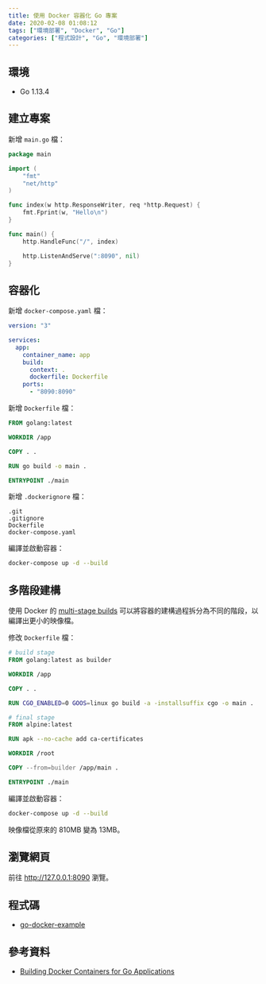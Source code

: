 ```yaml
---
title: 使用 Docker 容器化 Go 專案
date: 2020-02-08 01:08:12
tags: ["環境部署", "Docker", "Go"]
categories: ["程式設計", "Go", "環境部署"]
---
```


## 環境

- Go 1.13.4

## 建立專案

新增 `main.go` 檔：

```go
package main

import (
	"fmt"
	"net/http"
)

func index(w http.ResponseWriter, req *http.Request) {
	fmt.Fprint(w, "Hello\n")
}

func main() {
	http.HandleFunc("/", index)

	http.ListenAndServe(":8090", nil)
}
```

## 容器化

新增 `docker-compose.yaml` 檔：

```yaml
version: "3"

services:
  app:
    container_name: app
    build:
      context: .
      dockerfile: Dockerfile
    ports:
      - "8090:8090"
```

新增 `Dockerfile` 檔：

```dockerfile
FROM golang:latest

WORKDIR /app

COPY . .

RUN go build -o main .

ENTRYPOINT ./main
```

新增 `.dockerignore` 檔：

```env
.git
.gitignore
Dockerfile
docker-compose.yaml
```

編譯並啟動容器：

```bash
docker-compose up -d --build
```

## 多階段建構

使用 Docker 的 [multi-stage builds](https://docs.docker.com/develop/develop-images/multistage-build/) 可以將容器的建構過程拆分為不同的階段，以編譯出更小的映像檔。

修改 `Dockerfile` 檔：

```dockerfile
# build stage
FROM golang:latest as builder

WORKDIR /app

COPY . .

RUN CGO_ENABLED=0 GOOS=linux go build -a -installsuffix cgo -o main .

# final stage
FROM alpine:latest

RUN apk --no-cache add ca-certificates

WORKDIR /root

COPY --from=builder /app/main .

ENTRYPOINT ./main
```

編譯並啟動容器：

```bash
docker-compose up -d --build
```

映像檔從原來的 810MB 變為 13MB。

## 瀏覽網頁

前往 <http://127.0.0.1:8090> 瀏覽。

## 程式碼

- [go-docker-example](https://github.com/memochou1993/go-docker-example)

## 參考資料

- [Building Docker Containers for Go Applications](https://www.callicoder.com/docker-golang-image-container-example/)
